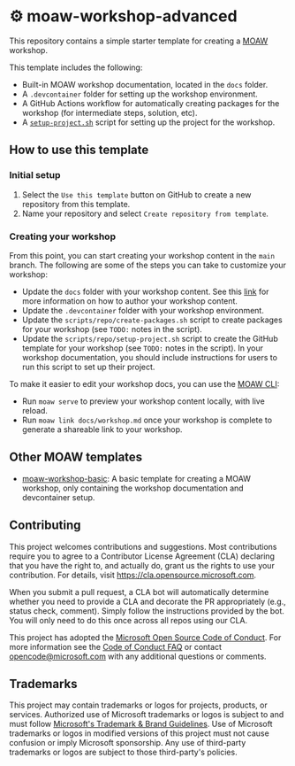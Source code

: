 # ⚙️ moaw-workshop-advanced

This repository contains a simple starter template for creating a [MOAW](https://moaw.dev) workshop.

This template includes the following:
- Built-in MOAW workshop documentation, located in the `docs` folder.
- A `.devcontainer` folder for setting up the workshop environment.
- A GitHub Actions workflow for automatically creating packages for the workshop (for intermediate steps, solution, etc).
- A [`setup-project.sh`](scripts/repo/setup-project.sh) script for setting up the project for the workshop.

## How to use this template

### Initial setup

1. Select the `Use this template` button on GitHub to create a new repository from this template.
2. Name your repository and select `Create repository from template`.

### Creating your workshop

From this point, you can start creating your workshop content in the `main` branch.
The following are some of the steps you can take to customize your workshop:
- Update the `docs` folder with your workshop content. See this [link](https://moaw.dev/workshop/create-workshop/?step=2#edit-the-workshop-metadata) for more information on how to author your workshop content.
- Update the `.devcontainer` folder with your workshop environment.
- Update the `scripts/repo/create-packages.sh` script to create packages for your workshop (see `TODO:` notes in the script).
- Update the `scripts/repo/setup-project.sh` script to create the GitHub template for your workshop (see `TODO:` notes in the script). In your workshop documentation, you should include instructions for users to run this script to set up their project.

To make it easier to edit your workshop docs, you can use the [MOAW CLI](https://github.com/microsoft/moaw/tree/main/packages/cli):

- Run `moaw serve` to preview your workshop content locally, with live reload.
- Run `moaw link docs/workshop.md` once your workshop is complete to generate a shareable link to your workshop.

## Other MOAW templates

- [moaw-workshop-basic](https://github.com/sinedied/moaw-workshop-basic): A basic template for creating a MOAW workshop, only containing the workshop documentation and devcontainer setup.

## Contributing

This project welcomes contributions and suggestions. Most contributions require you to agree to a
Contributor License Agreement (CLA) declaring that you have the right to, and actually do, grant us
the rights to use your contribution. For details, visit https://cla.opensource.microsoft.com.

When you submit a pull request, a CLA bot will automatically determine whether you need to provide
a CLA and decorate the PR appropriately (e.g., status check, comment). Simply follow the instructions
provided by the bot. You will only need to do this once across all repos using our CLA.

This project has adopted the [Microsoft Open Source Code of Conduct](https://opensource.microsoft.com/codeofconduct/).
For more information see the [Code of Conduct FAQ](https://opensource.microsoft.com/codeofconduct/faq/) or
contact [opencode@microsoft.com](mailto:opencode@microsoft.com) with any additional questions or comments.

## Trademarks

This project may contain trademarks or logos for projects, products, or services. Authorized use of Microsoft
trademarks or logos is subject to and must follow
[Microsoft's Trademark & Brand Guidelines](https://www.microsoft.com/en-us/legal/intellectualproperty/trademarks/usage/general).
Use of Microsoft trademarks or logos in modified versions of this project must not cause confusion or imply Microsoft sponsorship.
Any use of third-party trademarks or logos are subject to those third-party's policies.
